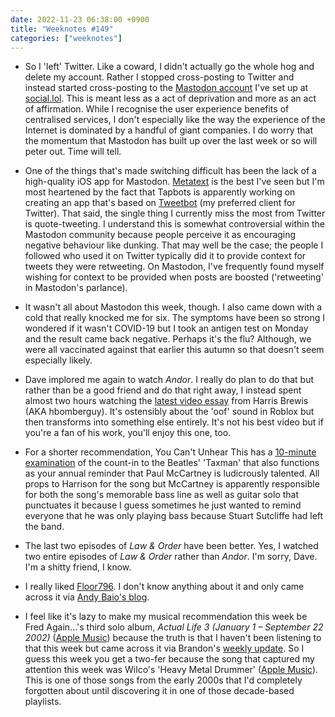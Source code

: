 ```yaml
---
date: 2022-11-23 06:38:00 +0900
title: "Weeknotes #149"
categories: ["weeknotes"]
---
```


- So I 'left' Twitter. Like a coward, I didn't actually go the whole hog and delete my account. Rather I stopped cross-posting to Twitter and instead started cross-posting to the [Mastodon account](https://social.lol/@pyrmont) I've set up at [social.lol](https://social.lol). This is meant less as a act of deprivation and more as an act of affirmation. While I recognise the user experience benefits of centralised services, I don't especially like the way the experience of the Internet is dominated by a handful of giant companies. I do worry that the momentum that Mastodon has built up over the last week or so will peter out. Time will tell.

- One of the things that's made switching difficult has been the lack of a high-quality iOS app for Mastodon. [Metatext](https://metabolist.org/metatext) is the best I've seen but I'm most heartened by the fact that Tapbots is apparently working on creating an app that's based on [Tweetbot](https://tapbots.social/@paul/109367481364668234) (my preferred client for Twitter). That said, the single thing I currently miss the most from Twitter is quote-tweeting. I understand this is somewhat controversial within the Mastodon community because people perceive it as encouraging negative behaviour like dunking. That may well be the case; the people I followed who used it on Twitter typically did it to provide context for tweets they were retweeting. On Mastodon, I've frequently found myself wishing for context to be provided when posts are boosted ('retweeting' in Mastodon's parlance).

- It wasn't all about Mastodon this week, though. I also came down with a cold that really knocked me for six. The symptoms have been so strong I wondered if it wasn't COVID-19 but I took an antigen test on Monday and the result came back negative. Perhaps it's the flu? Although, we were all vaccinated against that earlier this autumn so that doesn't seem especially likely.

- Dave implored me again to watch _Andor_. I really do plan to do that but rather than be a good friend and do that right away, I instead spent almost two hours watching the [latest video essay](https://youtu.be/0twDETh6QaI) from Harris Brewis (AKA hbomberguy). It's ostensibly about the 'oof' sound in Roblox but then transforms into something else entirely. It's not his best video but if you're a fan of his work, you'll enjoy this one, too.

- For a shorter recommendation, You Can't Unhear This has a [10-minute examination](https://youtu.be/QuNm58x9eMc) of the count-in to the Beatles' 'Taxman' that also functions as your annual reminder that Paul McCartney is ludicrously talented. All props to Harrison for the song but McCartney is apparently responsible for both the song's memorable bass line as well as guitar solo that punctuates it because I guess sometimes he just wanted to remind everyone that he was only playing bass because Stuart Sutcliffe had left the band.

- The last two episodes of _Law & Order_ have been better. Yes, I watched two entire episodes of _Law & Order_ rather than _Andor_. I'm sorry, Dave. I'm a shitty friend, I know.

- I really liked [Floor796](https://floor796.com/). I don't know anything about it and only came across it via [Andy Baio's blog](https://waxy.org/2022/11/floor796/).

- I feel like it's lazy to make my musical recommendation this week be Fred Again…'s third solo album, _Actual Life 3 (January 1 – September 22 2002)_ ([Apple Music](https://music.apple.com/us/album/actual-life-3-january-1-september-9-2022/1640463893)) because the truth is that I haven't been listening to that this week but came across it via Brandon's [weekly update](https://sangsara.net/2022/11/20/week-47-22/). So I guess this week you get a two-fer because the song that captured my attention this week was Wilco's 'Heavy Metal Drummer' ([Apple Music](https://music.apple.com/us/album/heavy-metal-drummer/912314323?i=912314333)). This is one of those songs from the early 2000s that I'd completely forgotten about until discovering it in one of those decade-based playlists.
